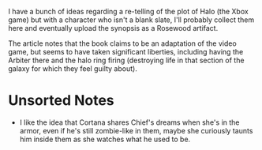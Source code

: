 I have a bunch of ideas regarding a re-telling of the plot of Halo (the Xbox game) but with a character who isn't a blank slate, I'll probably collect them here and eventually upload the synopsis as a Rosewood artifact.

The article notes that the book claims to be an adaptation of the video game, but seems to have taken significant liberties, including having the Arbiter there and the halo ring firing (destroying life in that section of the galaxy for which they feel guilty about).

# Unsorted Notes
- I like the idea that Cortana shares Chief's dreams when she's in the armor, even if he's still zombie-like in them, maybe she curiously taunts him inside them as she watches what he used to be.